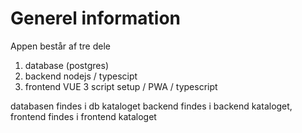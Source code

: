 # Generel information

Appen består af tre dele 
1. database (postgres)
2. backend nodejs / typescipt
3. frontend VUE 3 script setup / PWA / typescript 


databasen findes i db kataloget
backend findes i backend kataloget,
frontend findes i frontend kataloget

